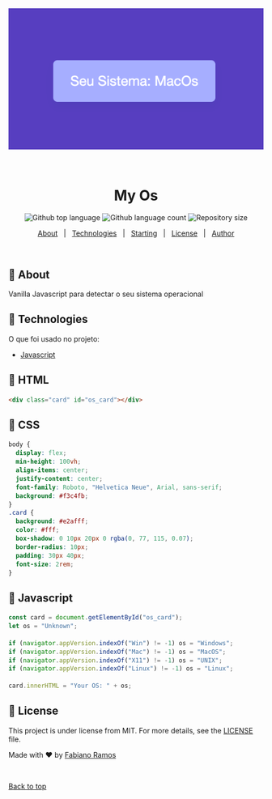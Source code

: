<div align="center" id="top"> 
  <img src="./.github/myos.png" alt="MyOs" />

  &#xa0;

  <!-- <a href="https://myos.netlify.app">Demo</a> -->
</div>

<h1 align="center">My Os</h1>

<p align="center">
  <img alt="Github top language" src="https://img.shields.io/github/languages/top/fabramosdev/myos?color=56BEB8">

  <img alt="Github language count" src="https://img.shields.io/github/languages/count/fabramosdev/myos?color=56BEB8">

  <img alt="Repository size" src="https://img.shields.io/github/repo-size/fabramosdev/myos?color=56BEB8">

  <!-- <img alt="License" src="https://img.shields.io/github/license/fabramosdev/myos?color=56BEB8"> -->

  <!-- <img alt="Github issues" src="https://img.shields.io/github/issues/fabramosdev/myos?color=56BEB8" /> -->

  <!-- <img alt="Github forks" src="https://img.shields.io/github/forks/fabramosdev/myos?color=56BEB8" /> -->

  <!-- <img alt="Github stars" src="https://img.shields.io/github/stars/fabramosdev/myos?color=56BEB8" /> -->
</p>

<!-- Status -->

<!-- <h4 align="center"> 
	🚧  Myos 🚀 Under construction...  🚧
</h4> 

<hr> -->

<p align="center">
  <a href="#dart-about">About</a> &#xa0; | &#xa0; 
  <a href="#rocket-technologies">Technologies</a> &#xa0; | &#xa0;
  <a href="#checkered_flag-starting">Starting</a> &#xa0; | &#xa0;
  <a href="#memo-license">License</a> &#xa0; | &#xa0;
  <a href="https://github.com/fabramosdev" target="_blank">Author</a>
</p>

<br>

## :dart: About ##

Vanilla Javascript para detectar o seu sistema operacional


## :rocket: Technologies ##

O que foi usado no projeto:

- [Javascript](https://expo.io/)

## :checkered_flag: HTML ##

```html
<div class="card" id="os_card"></div>
```

## :checkered_flag: CSS ##

```css
body {
  display: flex;
  min-height: 100vh;
  align-items: center;
  justify-content: center;
  font-family: Roboto, "Helvetica Neue", Arial, sans-serif;
  background: #f3c4fb;
}
.card {
  background: #e2afff;
  color: #fff;
  box-shadow: 0 10px 20px 0 rgba(0, 77, 115, 0.07);
  border-radius: 10px;
  padding: 30px 40px;
  font-size: 2rem;
}
```

## :checkered_flag: Javascript ##

```javascript
const card = document.getElementById("os_card");
let os = "Unknown";

if (navigator.appVersion.indexOf("Win") != -1) os = "Windows";
if (navigator.appVersion.indexOf("Mac") != -1) os = "MacOS";
if (navigator.appVersion.indexOf("X11") != -1) os = "UNIX";
if (navigator.appVersion.indexOf("Linux") != -1) os = "Linux";

card.innerHTML = "Your OS: " + os;
```

## :memo: License ##

This project is under license from MIT. For more details, see the [LICENSE](LICENSE.md) file.


Made with :heart: by <a href="https://github.com/fabramosdev" target="_blank">Fabiano Ramos</a>

&#xa0;

<a href="#top">Back to top</a>
